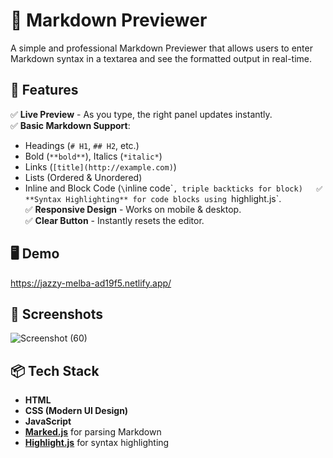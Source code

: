 # 📝 Markdown Previewer

A simple and professional Markdown Previewer that allows users to enter Markdown syntax in a textarea and see the formatted output in real-time.

## 🚀 Features

✅ **Live Preview** - As you type, the right panel updates instantly.  
✅ **Basic Markdown Support**:
   - Headings (`# H1`, `## H2`, etc.)
   - Bold (`**bold**`), Italics (`*italic*`)
   - Links (`[title](http://example.com)`)
   - Lists (Ordered & Unordered)
   - Inline and Block Code (`\`inline code\``, triple backticks for block)  
✅ **Syntax Highlighting** for code blocks using `highlight.js`.  
✅ **Responsive Design** - Works on mobile & desktop.  
✅ **Clear Button** - Instantly resets the editor.  

## 🖥️ Demo

https://jazzy-melba-ad19f5.netlify.app/

## 📸 Screenshots

![Screenshot (60)](https://github.com/user-attachments/assets/3eca3d19-c187-43ae-80b9-57bd88dfcc7d)


## 📦 Tech Stack

- **HTML**
- **CSS (Modern UI Design)**
- **JavaScript**
- **[Marked.js](https://marked.js.org/)** for parsing Markdown  
- **[Highlight.js](https://highlightjs.org/)** for syntax highlighting  



